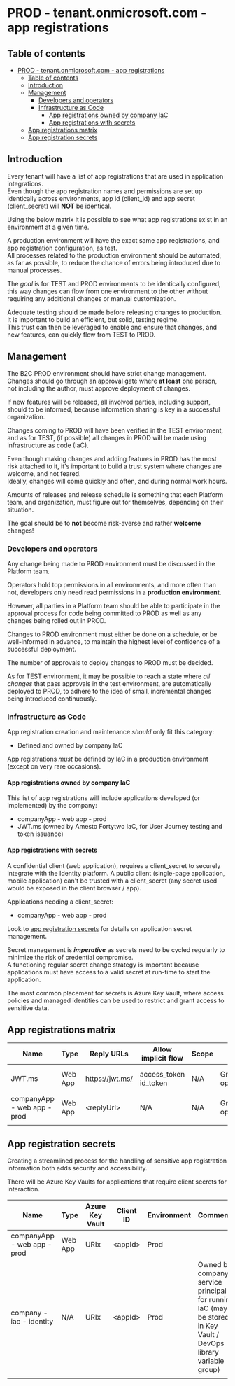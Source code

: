 # PROD - tenant.onmicrosoft.com - app registrations

## Table of contents

- [PROD - tenant.onmicrosoft.com - app registrations](#prod---tenantonmicrosoftcom---app-registrations)
  - [Table of contents](#table-of-contents)
  - [Introduction](#introduction)
  - [Management](#management)
    - [Developers and operators](#developers-and-operators)
    - [Infrastructure as Code](#infrastructure-as-code)
      - [App registrations owned by company IaC](#app-registrations-owned-by-company-iac)
      - [App registrations with secrets](#app-registrations-with-secrets)
  - [App registrations matrix](#app-registrations-matrix)
  - [App registration secrets](#app-registration-secrets)

## Introduction

Every tenant will have a list of app registrations that are used in application integrations.  
Even though the app registration names and permissions are set up identically across environments, app id (client_id) and app secret (client_secret) will **NOT** be identical.

Using the below matrix it is possible to see what app registrations exist in an environment at a given time.

A production environment will have the exact same app registrations, and app registration configuration, as test.  
All processes related to the production environment should be automated, as far as possible, to reduce the chance of errors being introduced due to manual processes.

The *goal* is for TEST and PROD environments to be identically configured, this way changes can flow from one environment to the other without requiring any additional changes or manual customization.

Adequate testing should be made before releasing changes to production.  
It is important to build an efficient, but solid, testing regime.  
This trust can then be leveraged to enable and ensure that changes, and new features, can quickly flow from TEST to PROD.

## Management

The B2C PROD environment should have strict change management.  
Changes should go through an approval gate where **at least** one person, not including the author, must approve deployment of changes.

If new features will be released, all involved parties, including support, should to be informed, because information sharing is key in a successful organization.

Changes coming to PROD will have been verified in the TEST environment, and as for TEST, (if possible) all changes in PROD will be made using infrastructure as code (IaC).  

Even though making changes and adding features in PROD has the most risk attached to it, it's important to build a trust system where changes are welcome, and not feared.  
Ideally, changes will come quickly and often, and during normal work hours.

Amounts of releases and release schedule is something that each Platform team, and organization, must figure out for themselves, depending on their situation.

The goal should be to **not** become risk-averse and rather **welcome** changes!

### Developers and operators

Any change being made to PROD environment must be discussed in the Platform team.

Operators hold top permissions in all environments, and more often than not, developers only need read permissions in a **production environment**.

However, all parties in a Platform team should be able to participate in the approval process for code being committed to PROD as well as any changes being rolled out in PROD.  

Changes to PROD environment must either be done on a schedule, or be well-informed in advance, to maintain the highest level of confidence of a successful deployment.  

The number of approvals to deploy changes to PROD must be decided.

As for TEST environment, it may be possible to reach a state where *all changes* that pass approvals in the test environment, are automatically deployed to PROD, to adhere to the idea of small, incremental changes being introduced continuously.

### Infrastructure as Code

App registration creation and maintenance *should* only fit this category:

- Defined and owned by company IaC

App registrations *must* be defined by IaC in a production environment (except on very rare occasions).

#### App registrations owned by company IaC

This list of app registrations will include applications developed (or implemented) by the company:

- companyApp - web app - prod
- JWT.ms (owned by Amesto Fortytwo IaC, for User Journey testing and token issuance)

#### App registrations with secrets

A confidential client (web application), requires a client_secret to securely integrate with the Identity platform.
A public client (single-page application, mobile application) can't be trusted with a client_secret (any secret used would be exposed in the client browser / app).

Applications needing a client_secret:

- companyApp - web app - prod

Look to [app registration secrets](#app-registration-secrets) for details on application secret management.

Secret management is ***imperative*** as secrets need to be cycled regularly to minimize the risk of credential compromise.  
A functioning regular secret change strategy is important because applications must have access to a valid secret at run-time to start the application.

The most common placement for secrets is Azure Key Vault, where access policies and managed identities can be used to restrict and grant access to sensitive data.

## App registrations matrix

| Name | Type | Reply URLs | Allow implicit flow | Scope | API Permissions | Client ID | Client Secret | Environment | Comments |
| - | - | - | - | - | - | - | - | - | - |
| JWT.ms | Web App | <https://jwt.ms/> | access_token id_token | N/A | Graph: openid+offline_access | <appId\> | N/A | Prod | Any IDP - AzureADandPersonalMicrosoftAccount - User Journey test app |
| companyApp - web app - prod | Web App | <replyUrl\> | N/A | N/A | Graph: openid+offline_access | <appId\> | <appSecret\> | Prod | Any IDP |
|   |   |   |   |   |   |   |   |   |   |

## App registration secrets

Creating a streamlined process for the handling of sensitive app registration information both adds security and accessibility.

There will be Azure Key Vaults for applications that require client secrets for interaction.

 Name | Type | Azure Key Vault | Client ID | Environment | Comments |
| - | - | - | - | - | - |
| companyApp - web app - prod | Web App | URIx | <appId\> | Prod | |
| company - iac - identity | N/A | URIx | <appId\> | Prod | Owned by company, service principal for running IaC (may be stored in Key Vault / DevOps library variable group) |
|   |   |   |   |   |   |
